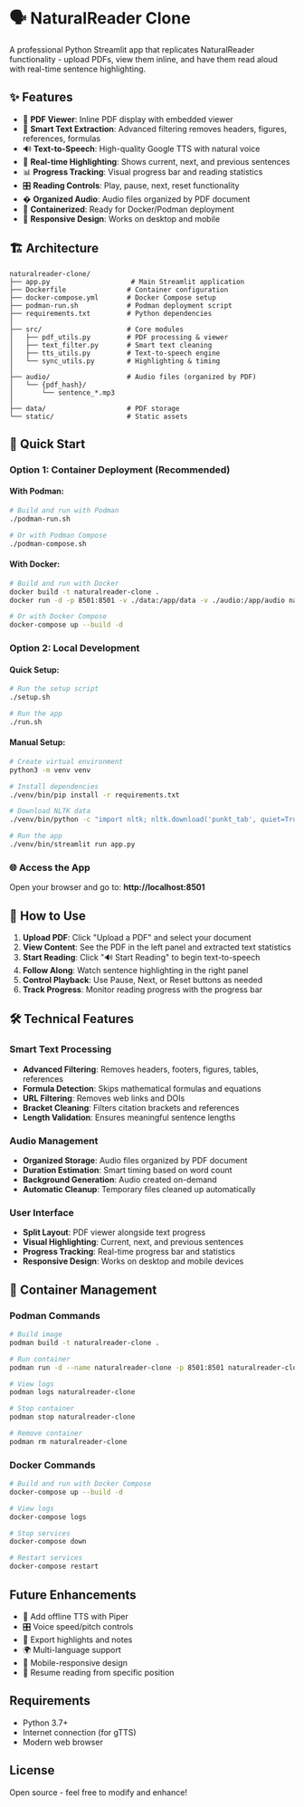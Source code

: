 # 🗣️ NaturalReader Clone

A professional Python Streamlit app that replicates NaturalReader functionality - upload PDFs, view them inline, and have them read aloud with real-time sentence highlighting.

## ✨ Features

- 📄 **PDF Viewer**: Inline PDF display with embedded viewer
- 🧠 **Smart Text Extraction**: Advanced filtering removes headers, figures, references, formulas
- 🔊 **Text-to-Speech**: High-quality Google TTS with natural voice
- 🎯 **Real-time Highlighting**: Shows current, next, and previous sentences
- 📊 **Progress Tracking**: Visual progress bar and reading statistics
- 🎛️ **Reading Controls**: Play, pause, next, reset functionality
- � **Organized Audio**: Audio files organized by PDF document
- 🐋 **Containerized**: Ready for Docker/Podman deployment
- 📱 **Responsive Design**: Works on desktop and mobile

## 🏗️ Architecture

```
naturalreader-clone/
├── app.py                    # Main Streamlit application
├── Dockerfile               # Container configuration
├── docker-compose.yml       # Docker Compose setup
├── podman-run.sh            # Podman deployment script
├── requirements.txt         # Python dependencies
│
├── src/                     # Core modules
│   ├── pdf_utils.py         # PDF processing & viewer
│   ├── text_filter.py       # Smart text cleaning
│   ├── tts_utils.py         # Text-to-speech engine
│   └── sync_utils.py        # Highlighting & timing
│
├── audio/                   # Audio files (organized by PDF)
│   └── {pdf_hash}/
│       └── sentence_*.mp3
│
├── data/                    # PDF storage
└── static/                  # Static assets
```

## 🚀 Quick Start

### Option 1: Container Deployment (Recommended)

#### With Podman:
```bash
# Build and run with Podman
./podman-run.sh

# Or with Podman Compose
./podman-compose.sh
```

#### With Docker:
```bash
# Build and run with Docker
docker build -t naturalreader-clone .
docker run -d -p 8501:8501 -v ./data:/app/data -v ./audio:/app/audio naturalreader-clone

# Or with Docker Compose
docker-compose up --build -d
```

### Option 2: Local Development

#### Quick Setup:
```bash
# Run the setup script
./setup.sh

# Run the app
./run.sh
```

#### Manual Setup:
```bash
# Create virtual environment
python3 -m venv venv

# Install dependencies
./venv/bin/pip install -r requirements.txt

# Download NLTK data
./venv/bin/python -c "import nltk; nltk.download('punkt_tab', quiet=True); nltk.download('punkt', quiet=True)"

# Run the app
./venv/bin/streamlit run app.py
```

### 🌐 Access the App

Open your browser and go to: **http://localhost:8501**

## 🎯 How to Use

1. **Upload PDF**: Click "Upload a PDF" and select your document
2. **View Content**: See the PDF in the left panel and extracted text statistics
3. **Start Reading**: Click "🔊 Start Reading" to begin text-to-speech
4. **Follow Along**: Watch sentence highlighting in the right panel
5. **Control Playback**: Use Pause, Next, or Reset buttons as needed
6. **Track Progress**: Monitor reading progress with the progress bar

## 🛠️ Technical Features

### Smart Text Processing
- **Advanced Filtering**: Removes headers, footers, figures, tables, references
- **Formula Detection**: Skips mathematical formulas and equations
- **URL Filtering**: Removes web links and DOIs
- **Bracket Cleaning**: Filters citation brackets and references
- **Length Validation**: Ensures meaningful sentence lengths

### Audio Management
- **Organized Storage**: Audio files organized by PDF document
- **Duration Estimation**: Smart timing based on word count
- **Background Generation**: Audio created on-demand
- **Automatic Cleanup**: Temporary files cleaned up automatically

### User Interface
- **Split Layout**: PDF viewer alongside text progress
- **Visual Highlighting**: Current, next, and previous sentences
- **Progress Tracking**: Real-time progress bar and statistics
- **Responsive Design**: Works on desktop and mobile devices

## 🐋 Container Management

### Podman Commands
```bash
# Build image
podman build -t naturalreader-clone .

# Run container
podman run -d --name naturalreader-clone -p 8501:8501 naturalreader-clone

# View logs
podman logs naturalreader-clone

# Stop container
podman stop naturalreader-clone

# Remove container
podman rm naturalreader-clone
```

### Docker Commands
```bash
# Build and run with Docker Compose
docker-compose up --build -d

# View logs
docker-compose logs

# Stop services
docker-compose down

# Restart services
docker-compose restart
```

## Future Enhancements

- 🎵 Add offline TTS with Piper
- 🎛️ Voice speed/pitch controls
- 💾 Export highlights and notes
- 🌍 Multi-language support
- 📱 Mobile-responsive design
- 🔄 Resume reading from specific position

## Requirements

- Python 3.7+
- Internet connection (for gTTS)
- Modern web browser

## License

Open source - feel free to modify and enhance!
